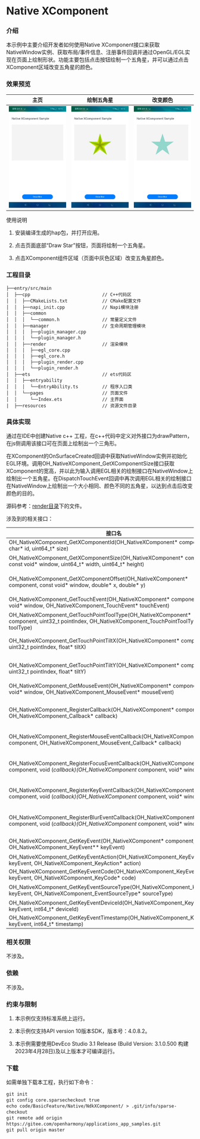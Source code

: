 # Native XComponent

### 介绍

本示例中主要介绍开发者如何使用Native XComponent接口来获取NativeWindow实例、获取布局/事件信息、注册事件回调并通过OpenGL/EGL实现在页面上绘制形状。功能主要包括点击按钮绘制一个五角星，并可以通过点击XComponent区域改变五角星的颜色。

### 效果预览

| 主页                                 | 绘制五角星                                    | 改变颜色                                            |
| ------------------------------------ | --------------------------------------------- | --------------------------------------------------- |
| ![main](screenshots/device/main.png) | ![draw star](screenshots/device/drawStar.png) | ![change color](screenshots/device/changeColor.png) |

使用说明

1. 安装编译生成的hap包，并打开应用。

2. 点击页面底部“Draw Star”按钮，页面将绘制一个五角星。

3. 点击XComponent组件区域（页面中灰色区域）改变五角星颜色。


### 工程目录

```
├──entry/src/main
│  ├──cpp                           // C++代码区
│  │  ├──CMakeLists.txt             // CMake配置文件
│  │  ├──napi_init.cpp              // Napi模块注册
│  │  ├──common
│  │  │  └──common.h                // 常量定义文件
│  │  ├──manager                    // 生命周期管理模块
│  │  │  ├──plugin_manager.cpp
│  │  │  └──plugin_manager.h
│  │  ├──render                     // 渲染模块
│  │  │  ├──egl_core.cpp
│  │  │  ├──egl_core.h
│  │  │  ├──plugin_render.cpp
│  │  │  └──plugin_render.h
│  ├──ets                           // ets代码区
│  │  ├──entryability
│  │  │  └──EntryAbility.ts         // 程序入口类
│  │  └──pages                      // 页面文件
│  │     └──Index.ets               // 主界面
|  ├──resources         			// 资源文件目录
```

### 具体实现

通过在IDE中创建Native c++ 工程，在c++代码中定义对外接口为drawPattern，在js侧调用该接口可在页面上绘制出一个三角形。

在XComponent的OnSurfaceCreated回调中获取NativeWindow实例并初始化EGL环境。调用OH_NativeXComponent_GetXComponentSize接口获取XComponent的宽高，并以此为输入调用EGL相关的绘制接口在NativeWindow上绘制出一个五角星。在DispatchTouchEvent回调中再次调用EGL相关的绘制接口在NativeWindow上绘制出一个大小相同、颜色不同的五角星，以达到点击后改变颜色的目的。

源码参考：[render目录](entry/src/main/cpp/render)下的文件。

涉及到的相关接口：

| 接口名                                                       | 描述                                                    |
| ------------------------------------------------------------ | ------------------------------------------------------- |
| OH_NativeXComponent_GetXComponentId(OH_NativeXComponent* component, char* id, uint64_t* size) | 获取XComponent的id。                                    |
| OH_NativeXComponent_GetXComponentSize(OH_NativeXComponent* component, const void* window, uint64_t* width, uint64_t* height) | 获取XComponent持有的surface的大小。                     |
| OH_NativeXComponent_GetXComponentOffset(OH_NativeXComponent* component, const void* window, double* x, double* y) | 获取XComponent持有的surface相对窗口左上角的偏移量。     |
| OH_NativeXComponent_GetTouchEvent(OH_NativeXComponent* component, const void* window, OH_NativeXComponent_TouchEvent* touchEvent) | 获取由XComponent触发的触摸事件。                        |
| OH_NativeXComponent_GetTouchPointToolType(OH_NativeXComponent* component, uint32_t pointIndex, OH_NativeXComponent_TouchPointToolType* toolType) | 获取XComponent触摸点的工具类型。                        |
| OH_NativeXComponent_GetTouchPointTiltX(OH_NativeXComponent* component, uint32_t pointIndex, float* tiltX) | 获取XComponent触摸点处相对X轴的倾斜角度。               |
| OH_NativeXComponent_GetTouchPointTiltY(OH_NativeXComponent* component, uint32_t pointIndex, float* tiltY) | 获取XComponent触摸点处相对Y轴的倾斜角度。               |
| OH_NativeXComponent_GetMouseEvent(OH_NativeXComponent* component, const void* window, OH_NativeXComponent_MouseEvent* mouseEvent) | 获取由XComponent触发的鼠标事件。                        |
| OH_NativeXComponent_RegisterCallback(OH_NativeXComponent* component, OH_NativeXComponent_Callback* callback) | 为此OH_NativeXComponent实例注册生命周期和触摸事件回调。 |
| OH_NativeXComponent_RegisterMouseEventCallback(OH_NativeXComponent* component, OH_NativeXComponent_MouseEvent_Callback* callback) | 为此OH_NativeXComponent实例注册鼠标事件回调。           |
| OH_NativeXComponent_RegisterFocusEventCallback(OH_NativeXComponent* component, void (*callback)(OH_NativeXComponent* component, void* window)) | 为此OH_NativeXComponent实例注册获得焦点事件回调。       |
| OH_NativeXComponent_RegisterKeyEventCallback(OH_NativeXComponent* component, void (*callback)(OH_NativeXComponent* component, void* window)) | 为此OH_NativeXComponent实例注册按键事件回调。           |
| OH_NativeXComponent_RegisterBlurEventCallback(OH_NativeXComponent* component, void (*callback)(OH_NativeXComponent* component, void* window)) | 为此OH_NativeXComponent实例注册失去焦点事件回调。       |
| OH_NativeXComponent_GetKeyEvent(OH_NativeXComponent* component, OH_NativeXComponent_KeyEvent** keyEvent) | 获取由XComponent触发的按键事件。                        |
| OH_NativeXComponent_GetKeyEventAction(OH_NativeXComponent_KeyEvent* keyEvent, OH_NativeXComponent_KeyAction* action) | 获取按键事件的动作。                                    |
| OH_NativeXComponent_GetKeyEventCode(OH_NativeXComponent_KeyEvent* keyEvent, OH_NativeXComponent_KeyCode* code) | 获取按键事件的键码值。                                  |
| OH_NativeXComponent_GetKeyEventSourceType(OH_NativeXComponent_KeyEvent* keyEvent, OH_NativeXComponent_EventSourceType* sourceType) | 获取按键事件的输入源类型。                              |
| OH_NativeXComponent_GetKeyEventDeviceId(OH_NativeXComponent_KeyEvent* keyEvent, int64_t* deviceId) | 获取按键事件的设备ID。                                  |
| OH_NativeXComponent_GetKeyEventTimestamp(OH_NativeXComponent_KeyEvent* keyEvent, int64_t* timestamp) | 获取按键事件的时间戳。                                  |

### 相关权限

不涉及。

### 依赖

不涉及。

### 约束与限制

1. 本示例仅支持标准系统上运行。

2. 本示例仅支持API version 10版本SDK，版本号：4.0.8.2。

3. 本示例需要使用DevEco Studio 3.1 Release (Build Version: 3.1.0.500 构建 2023年4月28日)及以上版本才可编译运行。

### 下载

如需单独下载本工程，执行如下命令：

```
git init
git config core.sparsecheckout true
echo code/BasicFeature/Native/NdkXComponent/ > .git/info/sparse-checkout
git remote add origin https://gitee.com/openharmony/applications_app_samples.git
git pull origin master
```
